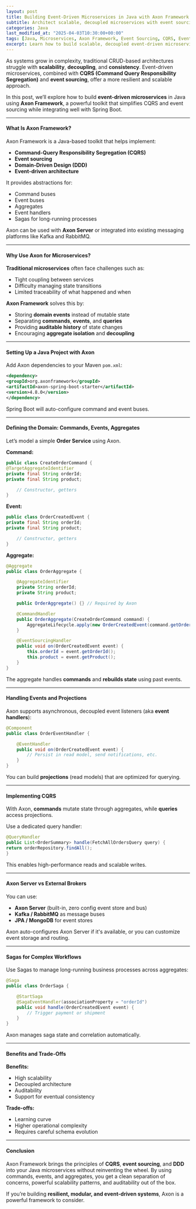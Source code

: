 ```yaml
---
layout: post
title: Building Event-Driven Microservices in Java with Axon Framework
subtitle: Architect scalable, decoupled microservices with event sourcing and CQRS using Axon Framework
categories: Java
last_modified_at: "2025-04-03T10:30:00+00:00"
tags: [Java, Microservices, Axon Framework, Event Sourcing, CQRS, Event-Driven Architecture]
excerpt: Learn how to build scalable, decoupled event-driven microservices in Java using Axon Framework. Discover concepts like event sourcing, CQRS, and domain-driven design in action.
---
```

As systems grow in complexity, traditional CRUD-based architectures struggle with **scalability**, **decoupling**, and **consistency**. Event-driven microservices, combined with **CQRS (Command Query Responsibility Segregation)** and **event sourcing**, offer a more resilient and scalable approach.

In this post, we’ll explore how to build **event-driven microservices** in Java using **Axon Framework**, a powerful toolkit that simplifies CQRS and event sourcing while integrating well with Spring Boot.

---

#### What Is Axon Framework?

Axon Framework is a Java-based toolkit that helps implement:

- **Command-Query Responsibility Segregation (CQRS)**
- **Event sourcing**
- **Domain-Driven Design (DDD)**
- **Event-driven architecture**

It provides abstractions for:
- Command buses
- Event buses
- Aggregates
- Event handlers
- Sagas for long-running processes

Axon can be used with **Axon Server** or integrated into existing messaging platforms like Kafka and RabbitMQ.

---

#### Why Use Axon for Microservices?

**Traditional microservices** often face challenges such as:

- Tight coupling between services
- Difficulty managing state transitions
- Limited traceability of what happened and when

**Axon Framework** solves this by:
- Storing **domain events** instead of mutable state
- Separating **commands**, **events**, and **queries**
- Providing **auditable history** of state changes
- Encouraging **aggregate isolation** and **decoupling**

---

#### Setting Up a Java Project with Axon

Add Axon dependencies to your Maven `pom.xml`:

```xml
<dependency>
<groupId>org.axonframework</groupId>
<artifactId>axon-spring-boot-starter</artifactId>
<version>4.8.0</version>
</dependency>
```

Spring Boot will auto-configure command and event buses.

---

#### Defining the Domain: Commands, Events, Aggregates

Let’s model a simple **Order Service** using Axon.

**Command:**

```java
public class CreateOrderCommand {
@TargetAggregateIdentifier
private final String orderId;
private final String product;

    // Constructor, getters
}
```

**Event:**

```java
public class OrderCreatedEvent {
private final String orderId;
private final String product;

    // Constructor, getters
}
```

**Aggregate:**

```java
@Aggregate
public class OrderAggregate {

    @AggregateIdentifier
    private String orderId;
    private String product;

    public OrderAggregate() {} // Required by Axon

    @CommandHandler
    public OrderAggregate(CreateOrderCommand command) {
        AggregateLifecycle.apply(new OrderCreatedEvent(command.getOrderId(), command.getProduct()));
    }

    @EventSourcingHandler
    public void on(OrderCreatedEvent event) {
        this.orderId = event.getOrderId();
        this.product = event.getProduct();
    }
}
```

The aggregate handles **commands** and **rebuilds state** using past events.

---

#### Handling Events and Projections

Axon supports asynchronous, decoupled event listeners (aka **event handlers**):

```java
@Component
public class OrderEventHandler {

    @EventHandler
    public void on(OrderCreatedEvent event) {
        // Persist in read model, send notifications, etc.
    }
}
```

You can build **projections** (read models) that are optimized for querying.

---

#### Implementing CQRS

With Axon, **commands** mutate state through aggregates, while **queries** access projections.

Use a dedicated query handler:

```java
@QueryHandler
public List<OrderSummary> handle(FetchAllOrdersQuery query) {
return orderRepository.findAll();
}
```

This enables high-performance reads and scalable writes.

---

#### Axon Server vs External Brokers

You can use:
- **Axon Server** (built-in, zero config event store and bus)
- **Kafka / RabbitMQ** as message buses
- **JPA / MongoDB** for event stores

Axon auto-configures Axon Server if it's available, or you can customize event storage and routing.

---

#### Sagas for Complex Workflows

Use Sagas to manage long-running business processes across aggregates:

```java
@Saga
public class OrderSaga {

    @StartSaga
    @SagaEventHandler(associationProperty = "orderId")
    public void handle(OrderCreatedEvent event) {
        // Trigger payment or shipment
    }
}
```

Axon manages saga state and correlation automatically.

---

#### Benefits and Trade-Offs

**Benefits:**
- High scalability
- Decoupled architecture
- Auditability
- Support for eventual consistency

**Trade-offs:**
- Learning curve
- Higher operational complexity
- Requires careful schema evolution

---

#### Conclusion

Axon Framework brings the principles of **CQRS**, **event sourcing**, and **DDD** into your Java microservices without reinventing the wheel. By using commands, events, and aggregates, you get a clean separation of concerns, powerful scalability patterns, and auditability out of the box.

If you’re building **resilient, modular, and event-driven systems**, Axon is a powerful framework to consider.
